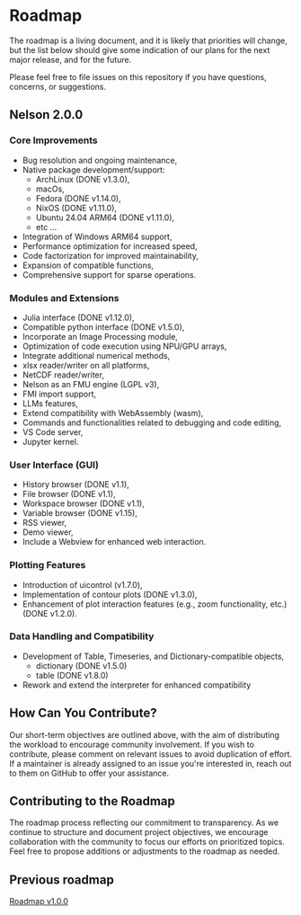 # Roadmap

The roadmap is a living document, and it is likely that priorities will change, but the list below should give some indication of our plans for the next major release, and for the future.

Please feel free to file issues on this repository if you have questions, concerns, or suggestions.

## Nelson 2.0.0

### Core Improvements

- Bug resolution and ongoing maintenance,
- Native package development/support:
  - ArchLinux (DONE v1.3.0),
  - macOs,
  - Fedora (DONE v1.14.0),
  - NixOS (DONE v1.11.0),
  - Ubuntu 24.04 ARM64 (DONE v1.11.0),
  - etc ...
- Integration of Windows ARM64 support,
- Performance optimization for increased speed,
- Code factorization for improved maintainability,
- Expansion of compatible functions,
- Comprehensive support for sparse operations.

### Modules and Extensions

- Julia interface (DONE v1.12.0),
- Compatible python interface (DONE v1.5.0),
- Incorporate an Image Processing module,
- Optimization of code execution using NPU/GPU arrays,
- Integrate additional numerical methods,
- xlsx reader/writer on all platforms,
- NetCDF reader/writer,
- Nelson as an FMU engine (LGPL v3),
- FMI import support,
- LLMs features,
- Extend compatibility with WebAssembly (wasm),
- Commands and functionalities related to debugging and code editing,
- VS Code server,
- Jupyter kernel.

### User Interface (GUI)

- History browser (DONE v1.1),
- File browser (DONE v1.1),
- Workspace browser (DONE v1.1),
- Variable browser (DONE v1.15),
- RSS viewer,
- Demo viewer,
- Include a Webview for enhanced web interaction.

### Plotting Features

- Introduction of uicontrol (v1.7.0),
- Implementation of contour plots (DONE v1.3.0),
- Enhancement of plot interaction features (e.g., zoom functionality, etc.) (DONE v1.2.0).

### Data Handling and Compatibility

- Development of Table, Timeseries, and Dictionary-compatible objects,
  - dictionary (DONE v1.5.0)
  - table (DONE v1.8.0)
- Rework and extend the interpreter for enhanced compatibility

## How Can You Contribute?

Our short-term objectives are outlined above, with the aim of distributing the workload to encourage community involvement. If you wish to contribute, please comment on relevant issues to avoid duplication of effort. If a maintainer is already assigned to an issue you're interested in, reach out to them on GitHub to offer your assistance.

## Contributing to the Roadmap

The roadmap process reflecting our commitment to transparency. As we continue to structure and document project objectives, we encourage collaboration with the community to focus our efforts on prioritized topics. Feel free to propose additions or adjustments to the roadmap as needed.

## Previous roadmap

[Roadmap v1.0.0](ROADMAP-1.0.0.md)
